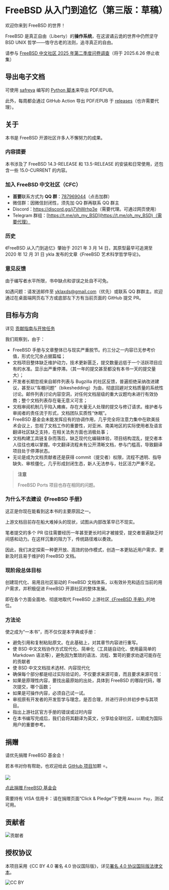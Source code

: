 # FreeBSD 从入门到追忆（第三版：草稿）

欢迎你来到 FreeBSD 的世界！

FreeBSD 是真正自由（Liberty）的**操作系统**，在这波谲云诡的世界中仍然坚守 BSD UNIX 哲学——恪守古老的法则，追寻真正的自由。

请参与 [FreeBSD 中文社区 2025 年第二季度问卷调查](https://www.wjx.cn/vm/ebuJRkf.aspx#)（将于 2025.6.26 停止收集）

## 导出电子文档

可使用 [safreya](https://github.com/safreya) 编写的 [Python 脚本](https://github.com/FreeBSD-Ask/gitbook-pdf-export)来导出 PDF/EPUB。

此外，每周都会通过 GitHub Action 导出 PDF/EPUB 于 [releases](https://github.com/FreeBSD-Ask/FreeBSD-Ask/releases)（也许需要代理）。

## 关于

本书是 FreeBSD 开源社区许多人不懈努力的成果。

### 内容提要

本书涉及了 FreeBSD 14.3-RELEASE 和 13.5-RELEASE 的安装和日常使用，还包含一些 15.0-CURRENT 的内容。

### 加入 FreeBSD 中文社区（CFC）

- **首要**联系方式为 **QQ 群**：[787969044](https://qm.qq.com/q/cX5mpJ36gg)（点击加群）
- 微信群：因微信封闭性，须先加 QQ 群再联系 QQ 群主
- Discord：<https://discord.gg/j7VhWrhp3e>（需要代理。可通过网页使用）
- Telegram 群组：[https://t.me/oh_my_BSD](https://t.me/oh_my_BSD)（需要代理）

### 历史

《FreeBSD 从入门到追忆》肇始于 2021 年 3 月 14 日，其原型最早可追溯至 2020 年 12 月 31 日 ykla 发布的文章《FreeBSD 艺术科学哲学导论》。

### 意见反馈

由于编写者水平所限，书中缺点和谬误之处自不可免。

如遇问题：请发送邮件至 [yklaxds@gmail.com](mailto:yklaxds@gmail.com)（优先）或联系 QQ 群群主。欢迎通过在桌面端网页右下方或底部左下方有当前页面的 GitHub 提交 PR。

## 目标与方向

详见 [贡献指南与开放任务](CONTRIBUTING.md)

我们观察到，由于：

- FreeBSD 手册与文章整体已与现实严重脱节。约三分之一内容已无参考价值，形式化冗余占据篇幅；
- 文档项目整体缺乏维护动力，技术更新匮乏，提交数量远低于一个活跃项目应有的水准。显示出严重停滞。（其一年的提交甚至都没有本书一天的提交量大）；
- 开发者长期忽视来自邮件列表与 Bugzilla 的社区反馈，普遍拒绝采纳改进建议，甚至以“车棚问题”（bikeshedding）为由，彻底回避对文档质量的系统性讨论。邮件列表讨论内容空洞，对任何文档层级的重大议题均未进行有效协商；整个文档列表存在毫无意义可言；
- 文档审阅机制几乎陷入瘫痪，存在大量无人处理的提交与修订请求。维护者与审阅者的责任流于形式，文档团队实质性“休眠”。
- FreeBSD 基金会未能发挥应有的协调作用，几乎完全将注意力集中在欧美技术会议上，忽视了文档工作的重要性，对亚洲、南美地区的实际使用者及语言翻译社区缺乏支持，在相关法务方面也消极处事；
- 文档构建工具链复杂而落后，缺乏现代化编辑体验，项目结构混乱，提交者本人往往也难以掌握。中文翻译流程未有公开清晰文档，参与门槛高，导致翻译项目处于停滞状态。
- 无论是成为文档贡献者还是获得 commit（提交者）权限，流程不透明、指导缺失、审核僵化，几乎形成封闭生态，新人无法参与，社区活力严重不足。

>**注意**
>
>FreeBSD Ports 项目也存在相同的问题。

### 为什么不去建设《FreeBSD 手册》

这正是你现在能看到这本书的主要原因之一。

上游文档目前存在船大难掉头的现状，试图从内部改革早已不现实。

笔者提交的多个 PR 往往需要经历一年甚至更长时间才被接受，提交者普遍缺乏时间感和动力。在这样沉重的阻力下，传统路径难以奏效。

因此，我们决定探索一种更开放、高效的协作模式，创造一本更贴近用户需求、更新及时且易于维护的 FreeBSD 文档。

### 现阶段总体目标

创建现代化、易用且社区驱动的 FreeBSD 文档体系，以有效补充和适应当前的用户需求，并积极促进 FreeBSD 开源社区的整体发展。

即在各个方面全面地、彻底地取代 FreeBSD 上游社区[《FreeBSD 手册》](https://docs.freebsd.org/en/books/handbook/)的地位。

### 方法论

使之成为“一本书”，而不仅仅是本字典或手册：

- 避免引用和复制粘贴原文。在此基础上，对其章节内容进行重写。
- 使 BSD 中文文档协作方式现代化、简单化（工具链自动化、使用最简单的 Markdown 语法等），避免因为繁琐的语法、流程、繁苛的要求劝退可能存在的贡献者
- 使 BSD 中文文档技术选材、内容现代化
- 确保每个部分都是经过实际验证的，不仅要求来源可查，而且要求来源可信：
- 如果是原理性内容，要找出最原始的出处，具体到 FreeBSD 的哪段代码，哪次提交，哪个函数；
- 如果是可操作内容，必须自己试一试。
- 审视原有开发者的开发哲学与理念，是否合理，并进行评价并初步参与其项目。
- 指出上游社区官方手册的错误或过时内容
- 在本书编写完成后，我们会将其翻译为英文，分享给全球社区，以期成为国际用户的重要参考。

## 捐赠

请优先捐赠 FreeBSD 基金会！

若本书对你有帮助，也欢迎给此 [GitHub 项目](https://github.com/FreeBSD-Ask/FreeBSD-Ask)加颗 ⭐。

![](.gitbook/assets/proud_donor.png)

[点此捐赠 FreeBSD 基金会](https://freebsdfoundation.org/donate)

需要持有 VISA 信用卡：请在捐赠页面“Click & Pledge”下使用 `Amazon Pay`，测试可用。

## 贡献者

![贡献者](https://contrib.nn.ci/api?repo=FreeBSD-Ask/FreeBSD-Ask)

## 授权协议

本项目采用《CC BY 4.0 署名 4.0 协议国际版》，详见[署名 4.0 协议国际版法律文本](https://creativecommons.org/licenses/by/4.0/legalcode.zh-hans)。

![CC BY](.gitbook/assets/by.png)
